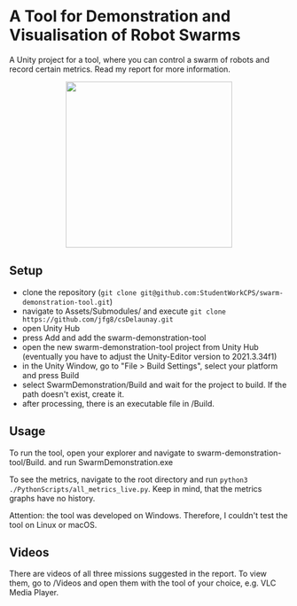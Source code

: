 # A Tool for Demonstration and Visualisation of Robot Swarms

A Unity project for a tool, where you can control a swarm of robots and record certain metrics.
Read my report for more information.

<p align="center">
  <img src="Videos/arena_design.gif" width="300" />
</p>

## Setup

- clone the repository (```git clone git@github.com:StudentWorkCPS/swarm-demonstration-tool.git```)
- navigate to Assets/Submodules/ and execute ```git clone https://github.com/jfg8/csDelaunay.git```
- open Unity Hub
- press Add and add the swarm-demonstration-tool
- open the new swarm-demonstration-tool project from Unity Hub (eventually you have to adjust the Unity-Editor version to 2021.3.34f1)
- in the Unity Window, go to "File > Build Settings", select your platform and press Build
- select SwarmDemonstration/Build and wait for the project to build. If the path doesn't
exist, create it. 
- after processing, there is an executable file in /Build.

## Usage
To run the tool, open your explorer and navigate to swarm-demonstration-tool/Build. and run 
SwarmDemonstration.exe

To see the metrics, navigate to the root directory and run ```python3 ./PythonScripts/all_metrics_live.py```.
Keep in mind, that the metrics graphs have no history.

Attention: the tool was developed on Windows. Therefore, I couldn't test the tool on Linux or macOS. 

## Videos
There are videos of all three missions suggested in the report. To view them, go to /Videos and open them
with the tool of your choice, e.g. VLC Media Player.
